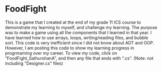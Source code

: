 # FoodFight
This is a game that I created at the end of my grade 11 ICS course to demonstrate my learning to myself, and challenge my learning. 
The purpose was to make a game using all the components that I learned in that year. 
I have learned how to use arrays, loops, writing/reading files, and bubble sort.
This code is very inefficient since I did not know about ADT and OOP. 
However, I am posting this code to show my learning progress in progrmaming over my career. 
To view my code, click on "FoodFight_SathurshanA", and then any file that ends with ".cs".
(Note: not including "Designer.cs" files)
